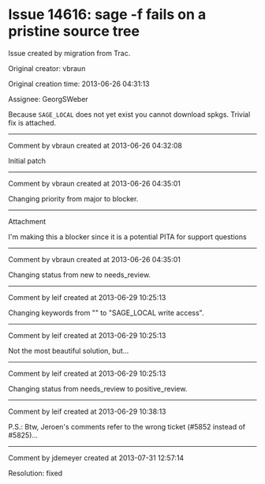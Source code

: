 # Issue 14616: sage -f fails on a pristine source tree

Issue created by migration from Trac.

Original creator: vbraun

Original creation time: 2013-06-26 04:31:13

Assignee: GeorgSWeber

Because `SAGE_LOCAL` does not yet exist you cannot download spkgs. Trivial fix is attached.


---

Comment by vbraun created at 2013-06-26 04:32:08

Initial patch


---

Comment by vbraun created at 2013-06-26 04:35:01

Changing priority from major to blocker.


---

Attachment

I'm making this a blocker since it is a potential PITA for support questions


---

Comment by vbraun created at 2013-06-26 04:35:01

Changing status from new to needs_review.


---

Comment by leif created at 2013-06-29 10:25:13

Changing keywords from "" to "SAGE_LOCAL write access".


---

Comment by leif created at 2013-06-29 10:25:13

Not the most beautiful solution, but...


---

Comment by leif created at 2013-06-29 10:25:13

Changing status from needs_review to positive_review.


---

Comment by leif created at 2013-06-29 10:38:13

P.S.: Btw, Jeroen's comments refer to the wrong ticket (#5852 instead of #5825)...


---

Comment by jdemeyer created at 2013-07-31 12:57:14

Resolution: fixed
